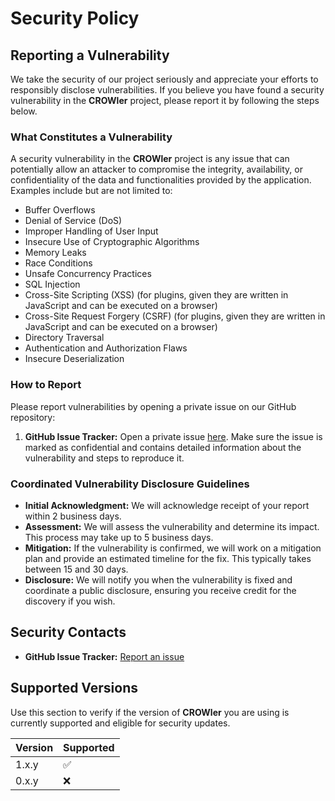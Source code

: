 # Security Policy

## Reporting a Vulnerability

We take the security of our project seriously and appreciate your efforts to responsibly disclose vulnerabilities. If you believe you have found a security vulnerability in the **CROWler** project, please report it by following the steps below.

### What Constitutes a Vulnerability

A security vulnerability in the **CROWler** project is any issue that can potentially allow an attacker to compromise the integrity, availability, or confidentiality of the data and functionalities provided by the application. Examples include but are not limited to:

- Buffer Overflows
- Denial of Service (DoS)
- Improper Handling of User Input
- Insecure Use of Cryptographic Algorithms
- Memory Leaks
- Race Conditions
- Unsafe Concurrency Practices
- SQL Injection
- Cross-Site Scripting (XSS) (for plugins, given they are written in JavaScript and can be executed on a browser)
- Cross-Site Request Forgery (CSRF) (for plugins, given they are written in JavaScript and can be executed on a browser)
- Directory Traversal
- Authentication and Authorization Flaws
- Insecure Deserialization

### How to Report

Please report vulnerabilities by opening a private issue on our GitHub repository:

1. **GitHub Issue Tracker:** Open a private issue [here](https://github.com/pzaino/thecrowler/issues). Make sure the issue is marked as confidential and contains detailed information about the vulnerability and steps to reproduce it.

### Coordinated Vulnerability Disclosure Guidelines

- **Initial Acknowledgment:** We will acknowledge receipt of your report within 2 business days.
- **Assessment:** We will assess the vulnerability and determine its impact. This process may take up to 5 business days.
- **Mitigation:** If the vulnerability is confirmed, we will work on a mitigation plan and provide an estimated timeline for the fix. This typically takes between 15 and 30 days.
- **Disclosure:** We will notify you when the vulnerability is fixed and coordinate a public disclosure, ensuring you receive credit for the discovery if you wish.

## Security Contacts

- **GitHub Issue Tracker:** [Report an issue](https://github.com/pzaino/thecrowler/issues)

## Supported Versions

Use this section to verify if the version of **CROWler** you are using is currently supported and eligible for security updates.

| Version | Supported          |
| ------- | ------------------ |
| 1.x.y   | :white_check_mark: |
| 0.x.y   | :x:                |
